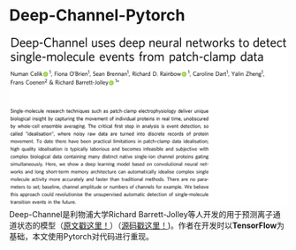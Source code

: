 # Deep-Channel-Pytorch
![图片被偷走啦！](./images/article_title.png)
Deep-Channel是利物浦大学Richard Barrett-Jolley等人开发的用于预测离子通道状态的模型（[原文戳这里！](https://www.nature.com/articles/s42003-019-0729-3)）（[源码戳这里！](https://github.com/RichardBJ/Deep-Channel))。作者在开发时以**TensorFlow**为基础，本文使用Pytorch对代码进行重现。

